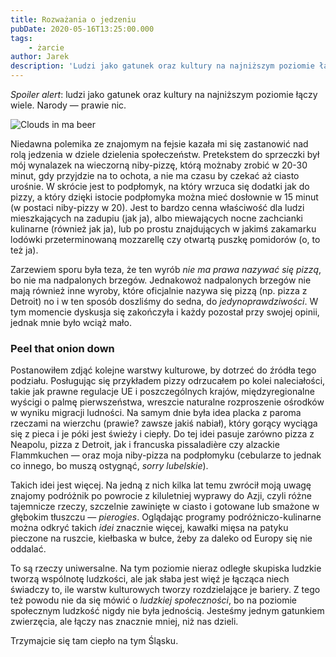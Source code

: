 ```yaml
---
title: Rozważania o jedzeniu
pubDate: 2020-05-16T13:25:00.000
tags:
    - żarcie
author: Jarek
description: 'Ludzi jako gatunek oraz kultury na najniższym poziomie łączy wiele.'
---
```


_Spoiler alert_: ludzi jako gatunek oraz kultury na najniższym poziomie łączy wiele. Narody &mdash; prawie nic.

![Clouds in ma beer](https://i.imgur.com/I9AcfQWh.jpg)

Niedawna polemika ze znajomym na fejsie kazała mi się zastanowić nad rolą jedzenia w dziele dzielenia społeczeństw. Pretekstem do sprzeczki był mój wynalazek na wieczorną niby-pizzę, którą możnaby zrobić w 20-30 minut, gdy przyjdzie na to ochota, a nie ma czasu by czekać aż ciasto urośnie. W skrócie jest to podpłomyk, na który wrzuca się dodatki jak do pizzy, a który dzięki istocie podpłomyka można mieć dosłownie w 15 minut (w postaci niby-pizzy w 20). Jest to bardzo cenna właściwość dla ludzi mieszkających na zadupiu (jak ja), albo miewających nocne zachcianki kulinarne (również jak ja), lub po prostu znajdujących w jakimś zakamarku lodówki przeterminowaną mozzarellę czy otwartą puszkę pomidorów (o, to też ja).

Zarzewiem sporu była teza, że ten wyrób _nie ma prawa nazywać się pizzą_, bo nie ma nadpalonych brzegów. Jednakowoż nadpalonych brzegów nie mają również inne wyroby, które oficjalnie nazywa się pizzą (np. pizza z Detroit) no i w ten sposób doszliśmy do sedna, do _jedynoprawdziwości_. W tym momencie dyskusja się zakończyła i każdy pozostał przy swojej opinii, jednak mnie było wciąż mało.

### Peel that onion down

Postanowiłem zdjąć kolejne warstwy kulturowe, by dotrzeć do źródła tego podziału. Posługując się przykładem pizzy odrzucałem po kolei naleciałości, takie jak prawne regulacje UE i poszczególnych krajów, międzyregionalne wyścigi o palmę pierwszeństwa, wreszcie naturalne rozproszenie ośrodków w wyniku migracji ludności. Na samym dnie była idea placka z paroma rzeczami na wierzchu (prawie? zawsze jakiś nabiał), który gorący wyciąga się z pieca i je póki jest świeży i ciepły. Do tej idei pasuje zarówno pizza z Neapolu, pizza z Detroit, jak i francuska pissaladière czy alzackie Flammkuchen &mdash; oraz moja niby-pizza na podpłomyku (cebularze to jednak co innego, bo muszą ostygnąć, _sorry lubelskie_).

Takich idei jest więcej. Na jedną z nich kilka lat temu zwrócił moją uwagę znajomy podróżnik po powrocie z kiluletniej wyprawy do Azji, czyli różne tajemnicze rzeczy, szczelnie zawinięte w ciasto i gotowane lub smażone w głębokim tłuszczu &mdash; _pierogies_. Oglądając programy podróżniczo-kulinarne można odkryć takich _idei_ znacznie więcej, kawałki mięsa na patyku pieczone na ruszcie, kiełbaska w bułce, żeby za daleko od Europy się nie oddalać.

To są rzeczy uniwersalne. Na tym poziomie nieraz odległe skupiska ludzkie tworzą wspólnotę ludzkości, ale jak słaba jest więź je łącząca niech świadczy to, ile warstw kulturowych tworzy rozdzielające je bariery. Z tego też powodu nie da się mówić o _ludzkiej społeczności_, bo na poziomie społecznym ludzkość nigdy nie była jednością. Jesteśmy jednym gatunkiem zwierzęcia, ale łączy nas znacznie mniej, niż nas dzieli.

Trzymajcie się tam ciepło na tym Śląsku.
